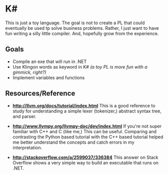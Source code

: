 # K#

This is just a toy language. The goal is not to create a PL that could eventually be used tp solve business problems. Rather, I just want to have fun writing a silly little compiler. And, hopefully grow from the experience.

## Goals

* Compile an exe that will run in .NET
* Use Klingon words as keyword in K# *(a toy PL is more fun with a gimmick, right?)*
* Implement variables and functions

## Resources/Reference

* **http://llvm.org/docs/tutorial/index.html** This is a good reference to study for understanding a simple lexer (tokenizer,) abstract syntax tree, and parser.

* **http://www.llvmpy.org/llvmpy-doc/dev/index.html** If you're not super familiar with C++ and C (like me,) This can be useful. Comparing and contrasting the Python based tutorial with the C++ based tutorial helped me better understand the concepts and catch errors in my interpretation.

* **http://stackoverflow.com/a/2599037/336384** This answer on Stack Overflow shows a very simple way to build an executable that runs on .NET.